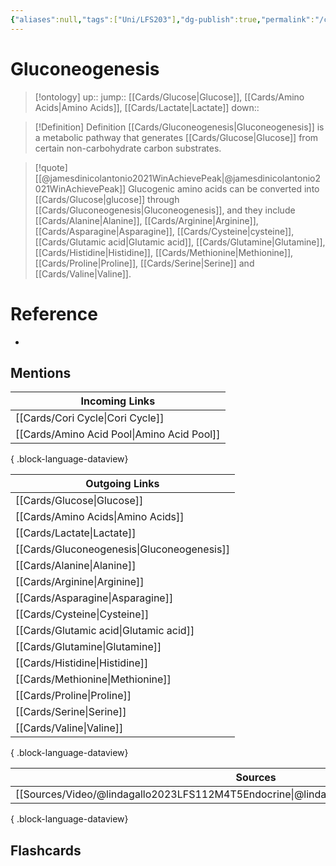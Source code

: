 ```yaml
---
{"aliases":null,"tags":["Uni/LFS203"],"dg-publish":true,"permalink":"/cards/gluconeogenesis/","dgPassFrontmatter":true}
---
```


# Gluconeogenesis

> [!ontology]
> up:: 
> jump:: [[Cards/Glucose\|Glucose]], [[Cards/Amino Acids\|Amino Acids]], [[Cards/Lactate\|Lactate]]
> down:: 

> [!Definition] Definition
> [[Cards/Gluconeogenesis\|Gluconeogenesis]] is a metabolic pathway that generates [[Cards/Glucose\|Glucose]] from certain non-carbohydrate carbon substrates.

> [!quote] [[@jamesdinicolantonio2021WinAchievePeak\|@jamesdinicolantonio2021WinAchievePeak]]
> Glucogenic  amino  acids  can  be  converted  into  [[Cards/Glucose\|glucose]]  through [[Cards/Gluconeogenesis\|Gluconeogenesis]],  and  they  include  [[Cards/Alanine\|Alanine]],  [[Cards/Arginine\|Arginine]],  [[Cards/Asparagine\|Asparagine]], [[Cards/Cysteine\|cysteine]], [[Cards/Glutamic acid\|Glutamic acid]],  [[Cards/Glutamine\|Glutamine]],  [[Cards/Histidine\|Histidine]],  [[Cards/Methionine\|Methionine]],  [[Cards/Proline\|Proline]],  [[Cards/Serine\|Serine]]  and [[Cards/Valine\|Valine]].

# Reference

- 

## Mentions

| Incoming Links                                |
| --------------------------------------------- |
| [[Cards/Cori Cycle\|Cori Cycle]]           |
| [[Cards/Amino Acid Pool\|Amino Acid Pool]] |

{ .block-language-dataview}

| Outgoing Links                                |
| --------------------------------------------- |
| [[Cards/Glucose\|Glucose]]                 |
| [[Cards/Amino Acids\|Amino Acids]]         |
| [[Cards/Lactate\|Lactate]]                 |
| [[Cards/Gluconeogenesis\|Gluconeogenesis]] |
| [[Cards/Alanine\|Alanine]]                 |
| [[Cards/Arginine\|Arginine]]               |
| [[Cards/Asparagine\|Asparagine]]           |
| [[Cards/Cysteine\|Cysteine]]               |
| [[Cards/Glutamic acid\|Glutamic acid]]     |
| [[Cards/Glutamine\|Glutamine]]             |
| [[Cards/Histidine\|Histidine]]             |
| [[Cards/Methionine\|Methionine]]           |
| [[Cards/Proline\|Proline]]                 |
| [[Cards/Serine\|Serine]]                   |
| [[Cards/Valine\|Valine]]                   |

{ .block-language-dataview}

| Sources                                                                                     |
| ------------------------------------------------------------------------------------------- |
| [[Sources/Video/@lindagallo2023LFS112M4T5Endocrine\|@lindagallo2023LFS112M4T5Endocrine]] |

{ .block-language-dataview}

## Flashcards